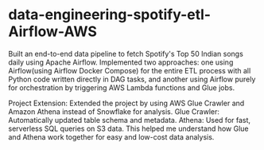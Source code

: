 # data-engineering-spotify-etl-Airflow-AWS
Built an end-to-end data pipeline to fetch Spotify's Top 50 Indian songs daily using Apache Airflow. Implemented two approaches: one using Airflow(using Airflow Docker Compose) for the entire ETL process with all Python code written directly in DAG tasks, and another using Airflow purely for orchestration by triggering AWS Lambda functions and Glue jobs.

Project Extension:
Extended the project by using AWS Glue Crawler and Amazon Athena instead of Snowflake for analysis.
Glue Crawler: Automatically updated table schema and metadata.
Athena: Used for fast, serverless SQL queries on S3 data.
This helped me understand how Glue and Athena work together for easy and low-cost data analysis.
